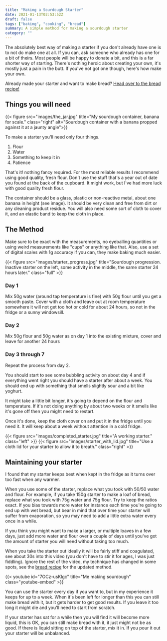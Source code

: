 ```yaml
---
title: "Making a Sourdough Starter"
date: 2021-01-13T02:53:52Z
draft: false
tags: ["baking", "cooking", "bread"]
summary: A simple method for making a sourdough starter
category: ""
---
```


The absolutely best way of making a starter if you don't already have one is to not do make one at all. If you can, ask someone who already has one for a bit of theirs. Most people will be happy to donate a bit, and this is a far shorter way of starting. There's nothing heroic about creating your own, it's mostly just a pain in the butt. If you've not got one though, here's how make your own.

Already made your starter and want to make bread? [Head over to the bread recipe!](/posts/simple-sourdough-bread/)

## Things you will need

{{< figure src="images/the_jar.jpg" title="My sourdough container, banana for scale." class="right" alt="Sourdough container with a banana propped against it at a jaunty angle">}}

To make a starter you'll need only four things.

1. Flour
2. Water
3. Something to keep it in
4. Patience

That's it! nothing fancy required. For the most reliable results I recommend using good quality, fresh flour. Don't use the stuff that's a year out of date you found at the back of the cupboard. It might work, but I've had more luck with good quality fresh flour.

The container should be a glass, plastic or non-reactive metal, about one banana in height (see image). It should be very clean and free from dirt or any cleaning product residue. You will also need some sort of cloth to cover it, and an elastic band to keep the cloth in place.

## The Method

Make sure to be exact with the measurements, no eyeballing quantities or using weird measurements like "cups" or anything like that. Also, use a set of digital scales with 1g accuracy if you can, they make baking much easier.

{{< figure src="images/starter_progress.jpg" title="Sourdough progression. Inactive starter on the left, some activity in the middle, the same starter 24 hours later." class="full" >}}

### Day 1

Mix 50g water (around tap temperature is fine) with 50g flour until you get a smooth paste. Cover with a cloth and leave out at room temperature somewhere it will not get too hot or cold for about 24 hours, so not in the fridge or a sunny windowsill.

### Day 2

Mix 50g flour and 50g water as on day 1 into the existing mixture, cover and leave for another 24 hours

### Day 3 through 7

Repeat the process from day 2.

You should start to see some bubbling activity on about day 4 and if everything went right you should have a starter after about a week. You should end up with something that smells slightly sour and a bit like yoghurt.

It might take a little bit longer, it's going to depend on the flour and temperature. If it's not doing anything by about two weeks or it smells like it's gone off then you might need to restart.

Once it's done, keep the cloth cover on and put it in the fridge until you need it. It will keep about a week without attention in a cold fridge.

{{< figure src="images/completed_starter.jpg" title="A working starter." class="left" >}}
{{< figure src="images/starter_with_lid.jpg" title="Use a cloth lid for your starter to allow it to breath." class="right" >}}

## Maintaining your starter

I found that my starter keeps best when kept in the fridge as it turns over too fast when any warmer.

When you use some of the starter, replace what you took with 50/50 water and flour. For example, if you take 150g starter to make a loaf of bread, replace what you took with 75g water and 75g flour. Try to keep the ratios exact. If you bias towards more water for instance each time you're going to end up with wet bread, but bear in mind that over time your starter will suffer from evaporation, so you may need to add a little extra water every once in a while.

If you think you might want to make a larger, or multiple loaves in a few days, just add more water and flour over a couple of days until you've got the amount of starter you will need without taking too much.

When you take the starter out ideally it will be fairly stiff and coagulated, see about 30s into this video (you don't have to stir it for ages, I was just fiddling). Ignore the rest of the video, my technique has changed in some spots, see the [bread recipe](/posts/simple-sourdough-bread/) for the updated method.

{{< youtube id="7OCz-usKlgc" title="Me making sourdough" class="youtube-embed" >}}

You can use the starter every day if you want to, but in my experience it keeps for up to a week. When it's been left for longer than this you can still make bread with it, but it gets harder to get good results. If you leave it too long it might die and you'll need to start from scratch.

If your starter has sat for a while then you will find it will become more liquid, this is OK, you can still make bread with it, it just might not be as good. If there is liquid sitting on top of the starter, mix it in. If you pour it out your starter will be unbalanced.

